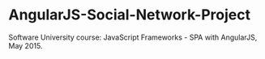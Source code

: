 # AngularJS-Social-Network-Project
Software University course: JavaScript Frameworks - SPA with AngularJS, May 2015.

